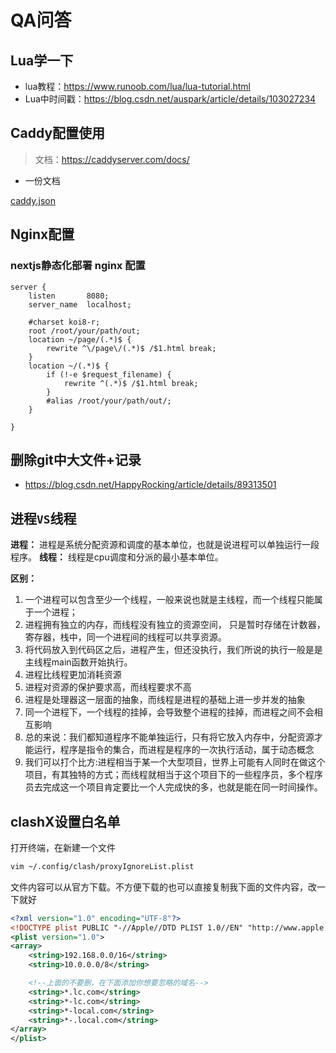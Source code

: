 # QA问答

            
## Lua学一下

- lua教程：https://www.runoob.com/lua/lua-tutorial.html
- Lua中时间戳：https://blog.csdn.net/auspark/article/details/103027234


## Caddy配置使用

> 文档：https://caddyserver.com/docs/
- 一份文档

[caddy.json](./code/caddy.json ':include :type=code json')

## Nginx配置

### nextjs静态化部署 nginx 配置

```nginx
server {
    listen       8080;
    server_name  localhost;

    #charset koi8-r;
    root /root/your/path/out;
    location ~/page/(.*)$ {
        rewrite ^\/page\/(.*)$ /$1.html break;
    }
    location ~/(.*)$ {
        if (!-e $request_filename) {
            rewrite ^(.*)$ /$1.html break;
        }
        #alias /root/your/path/out/;
    }

}
```

## 删除git中大文件+记录
- https://blog.csdn.net/HappyRocking/article/details/89313501

## 进程`VS`线程

**进程：** 进程是系统分配资源和调度的基本单位，也就是说进程可以单独运行一段程序。
**线程：** 线程是cpu调度和分派的最小基本单位。

**区别：**

1. 一个进程可以包含至少一个线程，一般来说也就是主线程，而一个线程只能属于一个进程；
2. 进程拥有独立的内存，而线程没有独立的资源空间， 只是暂时存储在计数器，寄存器，栈中，同一个进程间的线程可以共享资源。
3. 将代码放入到代码区之后，进程产生，但还没执行，我们所说的执行一般是是主线程main函数开始执行。
4. 进程比线程更加消耗资源
5. 进程对资源的保护要求高，而线程要求不高
6. 进程是处理器这一层面的抽象，而线程是进程的基础上进一步并发的抽象
7. 同一个进程下，一个线程的挂掉，会导致整个进程的挂掉，而进程之间不会相互影响
8. 总的来说：我们都知道程序不能单独运行，只有将它放入内存中，分配资源才能运行，程序是指令的集合，而进程是程序的一次执行活动，属于动态概念
9. 我们可以打个比方:进程相当于某一个大型项目，世界上可能有人同时在做这个项目，有其独特的方式；而线程就相当于这个项目下的一些程序员，多个程序员去完成这一个项目肯定要比一个人完成快的多，也就是能在同一时间操作。


## clashX设置白名单

打开终端，在新建一个文件
```sh
vim ~/.config/clash/proxyIgnoreList.plist
```
文件内容可以从官方下载。不方便下载的也可以直接复制我下面的文件内容，改一下就好

```xml
<?xml version="1.0" encoding="UTF-8"?>
<!DOCTYPE plist PUBLIC "-//Apple//DTD PLIST 1.0//EN" "http://www.apple.com/DTDs/PropertyList-1.0.dtd">
<plist version="1.0">
<array>
    <string>192.168.0.0/16</string>
    <string>10.0.0.0/8</string>

    <!--上面的不要删，在下面添加你想要忽略的域名-->
    <string>*.lc.com</string>
    <string>*-lc.com</string>
    <string>*-local.com</string>
    <string>*-.local.com</string>
</array>
</plist>
```
